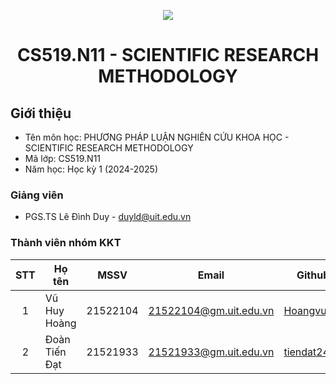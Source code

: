 <p align="center">
  <a href="https://www.uit.edu.vn/"><img src="https://www.uit.edu.vn/sites/vi/files/banner.png"></a>
<h1 align="center"><b>CS519.N11 - SCIENTIFIC RESEARCH METHODOLOGY</b></h1>

## Giới thiệu
* Tên môn học: PHƯƠNG PHÁP LUẬN NGHIÊN CỨU KHOA HỌC - SCIENTIFIC RESEARCH METHODOLOGY
* Mã lớp: CS519.N11
* Năm học: Học kỳ 1 (2024-2025)

### Giảng viên
* PGS.TS Lê Đình Duy - duyld@uit.edu.vn

### Thành viên nhóm KKT

| STT | Họ tên | MSSV | Email | Github |
| :---: | --- | --- | --- | --- |
| 1 | Vũ Huy Hoàng | 21522104 | 21522104@gm.uit.edu.vn | [Hoangvu75](https://github.com/Hoangvu75) |
| 2 | Đoàn Tiến Đạt | 21521933 | 21521933@gm.uit.edu.vn | [tiendat2411](https://github.com/tiendat2411) |
